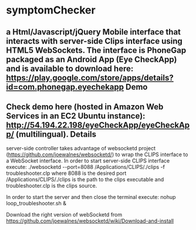 symptomChecker
==============

a Html/Javascript/jQuery Mobile interface that interacts with server-side Clips interface using HTML5 WebSockets. 
The interface is PhoneGap packaged as an Android App (Eye CheckApp) and is available to download here:
https://play.google.com/store/apps/details?id=com.phonegap.eyechekapp 
Demo
----
Check demo here (hosted in Amazon Web Services in an EC2 Ubuntu instance): http://54.194.22.198/eyeCheckApp/eyeCheckApp/ (multilingual).
Details
-------
server-side controller takes advantage of websocketd project (https://github.com/joewalnes/websocketd/) to wrap the CLIPS interface to a WebSocket interface.
In order to start server-side CLIPS interface execute:
./websocketd --port=8088 /Applications/CLIPS/./clips -f troubleshooter.clp
where 8088 is the desired port /Applications/CLIPS/./clips is the path to the clips executable and troubleshooter.clp is the clips source.

In order to start the server and then close the terminal execute:
nohup loop_troubleshooter.sh &

Download the right version of webSocketd from https://github.com/joewalnes/websocketd/wiki/Download-and-install